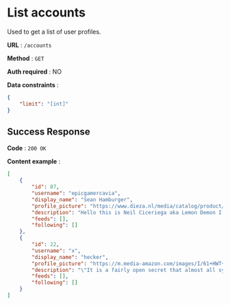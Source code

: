 # List accounts

Used to get a list of user profiles.

**URL** : `/accounts`

**Method** : `GET`

**Auth required** : NO

**Data constraints** :

```json
{
    "limit": "[int]"
}
```

## Success Response

**Code** : `200 OK`

**Content example** :

```json
[
    {
        "id": 87,
        "username": "epicgamercavia",
        "display_name": "Sean Hamburger",
        "profile_picture": "https://www.dieza.nl/media/catalog/product/cache/65687834e1ddad6c01a7fc58f4ccb4ea/f/e/feestdagen_pakket_hamster_2_2.jpg",
        "description": "Hello this is Neil Ciceriega aka Lemon Demon I'm on my side account because i got locked out of my main account. can you please give me your credit card information so i can buy a new microphone and continue making music. ",
        "feeds": [],
        "following": []
    },
    {
        "id": 22,
        "username": "x",
        "display_name": "hecker",
        "profile_picture": "https://m.media-amazon.com/images/I/61+HWT+vnzL._AC_UL1000_.jpg",
        "description": "\"It is a fairly open secret that almost all systems can be hacked, somehow. It is a less spoken of secret that such hacking has actually gone quite mainstream.\"",
        "feeds": [],
        "following": []
    }
]
```
